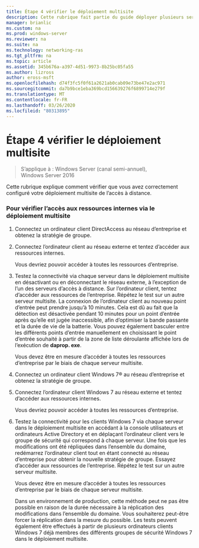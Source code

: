 ```yaml
---
title: Étape 4 vérifier le déploiement multisite
description: Cette rubrique fait partie du guide déployer plusieurs serveurs d’accès à distance dans un déploiement multisite dans Windows Server 2016.
manager: brianlic
ms.custom: na
ms.prod: windows-server
ms.reviewer: na
ms.suite: na
ms.technology: networking-ras
ms.tgt_pltfrm: na
ms.topic: article
ms.assetid: 345b676a-a397-4d51-9973-8b25bc05fa55
ms.author: lizross
author: eross-msft
ms.openlocfilehash: d74f3fc5f0f61a2621ab0cab09e73be47e2ac971
ms.sourcegitcommit: da7b9bce1eba369bcd156639276f6899714e279f
ms.translationtype: MT
ms.contentlocale: fr-FR
ms.lasthandoff: 03/26/2020
ms.locfileid: "80313895"
---
```

# <a name="step-4-verify-the-multisite-deployment"></a>Étape 4 vérifier le déploiement multisite

>S’applique à : Windows Server (canal semi-annuel), Windows Server 2016

Cette rubrique explique comment vérifier que vous avez correctement configuré votre déploiement multisite de l’accès à distance.  
  
### <a name="to-verify-access-to-internal-resources-through-the-multisite-deployment"></a>Pour vérifier l’accès aux ressources internes via le déploiement multisite  
  
1.  Connectez un ordinateur client DirectAccess au réseau d’entreprise et obtenez la stratégie de groupe.  
  
2.  Connectez l’ordinateur client au réseau externe et tentez d’accéder aux ressources internes.  
  
    Vous devriez pouvoir accéder à toutes les ressources d’entreprise.  
  
3.  Testez la connectivité via chaque serveur dans le déploiement multisite en désactivant ou en déconnectant le réseau externe, à l’exception de l’un des serveurs d’accès à distance. Sur l’ordinateur client, tentez d’accéder aux ressources de l’entreprise. Répétez le test sur un autre serveur multisite. La connexion de l’ordinateur client au nouveau point d’entrée peut prendre jusqu’à 10 minutes. Cela est dû au fait que la détection est désactivée pendant 10 minutes pour un point d’entrée après qu’elle est jugée inaccessible, afin d’optimiser la bande passante et la durée de vie de la batterie. Vous pouvez également basculer entre les différents points d’entrée manuellement en choisissant le point d’entrée souhaité à partir de la zone de liste déroulante affichée lors de l’exécution de **daprop. exe**.  
  
    Vous devez être en mesure d’accéder à toutes les ressources d’entreprise par le biais de chaque serveur multisite.  
  
4.  Connectez un ordinateur client Windows 7&reg; au réseau d’entreprise et obtenez la stratégie de groupe.  
  
5.  Connectez l’ordinateur client Windows 7 au réseau externe et tentez d’accéder aux ressources internes.  
  
    Vous devriez pouvoir accéder à toutes les ressources d’entreprise.  
  
6.  Testez la connectivité pour les clients Windows 7 via chaque serveur dans le déploiement multisite en accédant à la console utilisateurs et ordinateurs Active Directory et en déplaçant l’ordinateur client vers le groupe de sécurité qui correspond à chaque serveur. Une fois que les modifications ont été répliquées dans l’ensemble du domaine, redémarrez l’ordinateur client tout en étant connecté au réseau d’entreprise pour obtenir la nouvelle stratégie de groupe. Essayez d’accéder aux ressources de l’entreprise. Répétez le test sur un autre serveur multisite.  
  
    Vous devez être en mesure d’accéder à toutes les ressources d’entreprise par le biais de chaque serveur multisite.  
  
    Dans un environnement de production, cette méthode peut ne pas être possible en raison de la durée nécessaire à la réplication des modifications dans l’ensemble du domaine. Vous souhaiterez peut-être forcer la réplication dans la mesure du possible. Les tests peuvent également être effectués à partir de plusieurs ordinateurs clients Windows 7 déjà membres des différents groupes de sécurité Windows 7 dans le déploiement multisite.  
  


